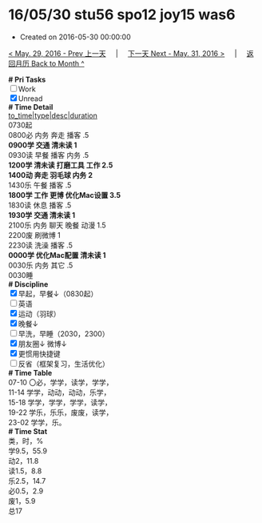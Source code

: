 # 16/05/30 stu56 spo12 joy15 was6

- Created on 2016-05-30 00:00:00

[< May. 29, 2016 - Prev 上一天](/_archived/lifelogs/2016/05/d29.md) &nbsp; &nbsp; | &nbsp; &nbsp; [下一天 Next - May. 31, 2016 >](/_archived/lifelogs/2016/05/d31.md) &nbsp; &nbsp; |  &nbsp; &nbsp; [返回月历 Back to Month ^](/_archived/lifelogs/2016/05/index.md)
<br/><div><b># Pri Tasks</b></div><div><input type="checkbox"/>Work</div><div><input checked="true" type="checkbox"/>Unread</div><div><b># Time Detail</b></div><div><u>to_time|type|desc|duration</u></div><div>0730起</div><div>0800必 内务 奔走 播客 .5</div><div><b>0900学 交通 清未读 1</b></div><div>0930读 早餐 播客 内务 .5</div><div><b>1200学 清未读 打磨工具 工作 2.5</b></div><div><b>1400动 奔走 羽毛球 内务 2</b></div><div>1430乐 午餐 播客 .5</div><div><b>1800学 工作 更博 优化Mac设置 3.5</b></div><div>1830读 休息 播客 .5</div><div><b>1930学 交通 清未读 1</b></div><div>2100乐 内务 聊天 晚餐 动漫 1.5</div><div>2200废 刷微博 1</div><div>2230读 洗澡 播客 .5</div><div><b>0000学 优化Mac配置 清未读 1</b></div><div>0030乐 内务 其它 .5</div><div>0030睡</div><div><b># Discipline</b></div><div><input checked="true" type="checkbox"/>早起，早餐↓（0830起）</div><div><input type="checkbox"/>英语</div><div><input checked="true" type="checkbox"/>运动（羽球）</div><div><input checked="true" type="checkbox"/>晚餐↓</div><div><input type="checkbox"/>早洗，早睡（2030，2300）</div><div><b><input checked="true" type="checkbox"/></b>朋友圈↓ 微博↓</div><div><input checked="true" type="checkbox"/>更惯用快捷键</div><div><input type="checkbox"/>反省（框架复习，生活优化）</div><div><b># Time Table</b></div><div>07-10 〇必，学学，读学，学学，</div><div>11-14 学学，动动，动动，乐学，</div><div>15-18 学学，学学，学学，读学，</div><div>19-22 学乐，乐乐，废废，读学，</div><div>23-02 学学，乐。</div><div><b># Time Stat</b></div><div>类，时，%</div><div>学9.5，55.9</div><div>动2，11.8</div><div>读1.5，8.8</div><div>乐2.5，14.7</div><div>必0.5，2.9</div><div>废1，5.9</div><div>总17</div>

